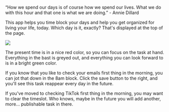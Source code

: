 “How we spend our days is of course how we spend our lives. What we do with this hour and that one is what we are doing.” - Annie Dillard

This app helps you time block your days and help you get organized for living your life, today. Which day is it, exactly? That's displayed at the top of the page. 

<img src="images/startbutton.png">

The present time is in a nice red color, so you can focus on the task at hand. Everything in the bast is greyed out, and everything you can look forward to is in a bright green color. 

If you know that you like to check your emails first thing in the morning, you can jot that down in the 8am block. Click the save button to the right, and you'll see this task reappear every day in the future.

If you've moved to checking TikTok first thing in the morning, you may want to clear the timeslot. Who knows, maybe in the future you will add another, more... publishable task in there. 
